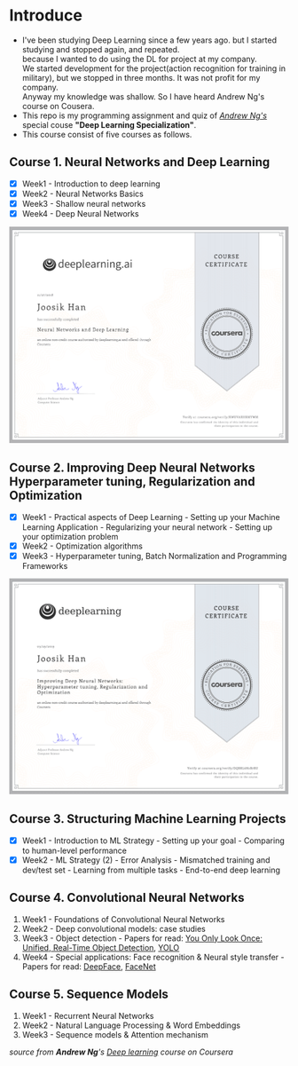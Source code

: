 # Introduce
* I've been studying Deep Learning since a few years ago. but I started studying and stopped again, and repeated.
<br>because I wanted to do using the DL for project at my company.<br> We started development for the project(action recognition for training in military), but we stopped in three months. It was not profit for my company. <br>Anyway my knowledge was shallow. So I have heard Andrew Ng's course on Cousera.
* This repo is my programming assignment and quiz of [*Andrew Ng's*](http://www.andrewng.org/) special couse **"Deep Learning Specialization"**.
* This course consist of five courses as follows.

## Course 1. Neural Networks and Deep Learning
+ [x] Week1 - Introduction to deep learning
+ [x] Week2 - Neural Networks Basics
+ [x] Week3 - Shallow neural networks
+ [x] Week4 - Deep Neural Networks

![Neural Networks and Deep Learning](https://github.com/JoosikHan/Deep-Learning-from-coursera/blob/master/Certificate/Neural%20Networks%20and%20Deep%20Learning.png)

## Course 2. Improving Deep Neural Networks Hyperparameter tuning, Regularization and Optimization
+ [x] Week1 - Practical aspects of Deep Learning
            - Setting up your Machine Learning Application
            - Regularizing your neural network
            - Setting up your optimization problem
+ [x] Week2 - Optimization algorithms
+ [x] Week3 - Hyperparameter tuning, Batch Normalization and Programming Frameworks

![Improving Deep Neural Networks Hyperparameter tuning, Regularization and Optimization](https://github.com/JoosikHan/Deep-Learning-from-coursera/blob/master/Certificate/Improving%20Deep%20Neural%20Networks%20Hyperparameter%20tuning%2C%20Regularization%20and%20Optimization.png)

## Course 3. Structuring Machine Learning Projects
+ [x] Week1 - Introduction to ML Strategy
         - Setting up your goal
         - Comparing to human-level performance
+ [x] Week2 - ML Strategy (2)
         - Error Analysis
         - Mismatched training and dev/test set
         - Learning from multiple tasks
         - End-to-end deep learning
         
 ## Course 4. Convolutional Neural Networks
 1. Week1 - Foundations of Convolutional Neural Networks
 2. Week2 - Deep convolutional models: case studies
 3. Week3 - Object detection - Papers for read: [You Only Look Once:
Unified, Real-Time Object Detection](https://arxiv.org/pdf/1506.02640.pdf), [YOLO](https://arxiv.org/pdf/1612.08242.pdf)
 4. Week4 - Special applications: Face recognition & Neural style transfer - Papers for read: [DeepFace](https://www.cs.toronto.edu/~ranzato/publications/taigman_cvpr14.pdf), [FaceNet](https://www.cv-foundation.org/openaccess/content_cvpr_2015/papers/Schroff_FaceNet_A_Unified_2015_CVPR_paper.pdf)
 
 ## Course 5. Sequence Models
 1. Week1 - Recurrent Neural Networks
 2. Week2 - Natural Language Processing & Word Embeddings
 3. Week3 - Sequence models & Attention mechanism
 
 
 *source from **Andrew Ng**'s [Deep learning](https://www.coursera.org/specializations/deep-learning) course on Coursera*
